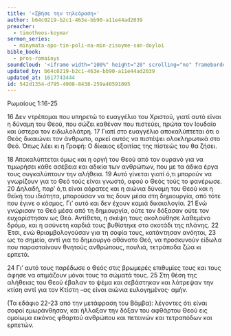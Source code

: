 ```yaml
---
title: '«Σβήσε την τηλεόραση»'
author: b64c0219-b2c1-463e-bb90-a11e44ad2039
preacher:
  - timotheos-koymar
sermon_series:
  - minymata-apo-tin-poli-na-min-zisoyme-san-doyloi
bible_book:
  - pros-romaioys
soundcloud: '<iframe width="100%" height="20" scrolling="no" frameborder="no" allow="autoplay" src="https://w.soundcloud.com/player/?url=https%3A//api.soundcloud.com/tracks/728702284%3Fsecret_token%3Ds-vh3UU&color=%23ff5500&inverse=false&auto_play=false&show_user=true"></iframe>'
updated_by: b64c0219-b2c1-463e-bb90-a11e44ad2039
updated_at: 1617743444
id: 542d1354-d795-4908-8438-259a40591095
---
```

Ρωμαίους 1:16-25

16 Δεν ντρέπομαι που υπηρετώ το ευαγγέλιο του Χριστού, γιατί αυτό είναι η δύναμη του Θεού, που σώζει καθέναν που πιστεύει, πρώτα τον Ιουδαίο και ύστερα τον ειδωλολάτρη. 17 Γιατί στο ευαγγέλιο αποκαλύπτεται ότι ο Θεός δικαιώνει τον άνθρωπο, αρκεί αυτός να πιστέψει ολοκληρωτικά στο Θεό. Όπως λέει κι η Γραφή: Ο δίκαιος εξαιτίας της πίστεώς του θα ζήσει.

18 Αποκαλύπτεται όμως και η οργή του Θεού από τον ουρανό για να τιμωρήσει κάθε ασέβεια και αδικία των ανθρώπων, που με τα άδικα έργα τους συγκαλύπτουν την αλήθεια. 19 Αυτό γίνεται γιατί ό,τι μπορούν να γνωρίζουν για το Θεό τούς είναι γνωστό, αφού ο Θεός τούς το φανέρωσε. 20 Δηλαδή, παρ’ ό,τι είναι αόρατες και η αιώνια δύναμη του Θεού και η θεϊκή του ιδιότητα, μπορούσαν να τις δουν μέσα στη δημιουργία, από τότε που έγινε ο κόσμος. Γι’ αυτό και δεν έχουν καμιά δικαιολογία. 21 Ενώ γνώρισαν το Θεό μέσα από τη δημιουργία, ούτε τον δόξασαν ούτε τον ευχαρίστησαν ως Θεό. Αντίθετα, η σκέψη τους ακολούθησε λαθεμένο δρόμο, και η ασύνετη καρδιά τους βυθίστηκε στο σκοτάδι της πλάνης. 22 Έτσι, ενώ θριαμβολογούσαν για τη σοφία τους, κατάντησαν ανόητοι, 23 ως το σημείο, αντί για το δημιουργό αθάνατο Θεό, να προσκυνούν είδωλα που παρασταίνουν θνητούς ανθρώπους, πουλιά, τετράποδα ζώα κι ερπετά.

24 Γι’ αυτό τους παρέδωσε ο Θεός στις βρωμερές επιθυμίες τους και τους άφησε να ατιμάζουν μόνοι τους τα σώματά τους. 25 Στη θέση της αλήθειας του Θεού έβαλαν το ψέμα και σεβάστηκαν και λάτρεψαν την κτίση αντί για τον Κτίστη –ας είναι αιώνια ευλογημένος· αμήν.

(Τα εδάφιο 22-23 από την μετάφραση του Βάμβα): λέγοντες ότι είναι σοφοί εμωράνθησαν, και ήλλαξαν την δόξαν του αφθάρτου Θεού εις ομοίωμα εικόνος φθαρτού ανθρώπου και πετεινών και τετραπόδων και ερπετών.